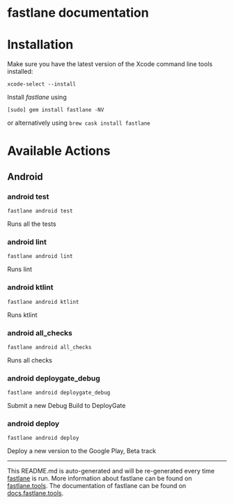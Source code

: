 fastlane documentation
================
# Installation

Make sure you have the latest version of the Xcode command line tools installed:

```
xcode-select --install
```

Install _fastlane_ using
```
[sudo] gem install fastlane -NV
```
or alternatively using `brew cask install fastlane`

# Available Actions
## Android
### android test
```
fastlane android test
```
Runs all the tests
### android lint
```
fastlane android lint
```
Runs lint
### android ktlint
```
fastlane android ktlint
```
Runs ktlint
### android all_checks
```
fastlane android all_checks
```
Runs all checks
### android deploygate_debug
```
fastlane android deploygate_debug
```
Submit a new Debug Build to DeployGate
### android deploy
```
fastlane android deploy
```
Deploy a new version to the Google Play, Beta track

----

This README.md is auto-generated and will be re-generated every time [fastlane](https://fastlane.tools) is run.
More information about fastlane can be found on [fastlane.tools](https://fastlane.tools).
The documentation of fastlane can be found on [docs.fastlane.tools](https://docs.fastlane.tools).
